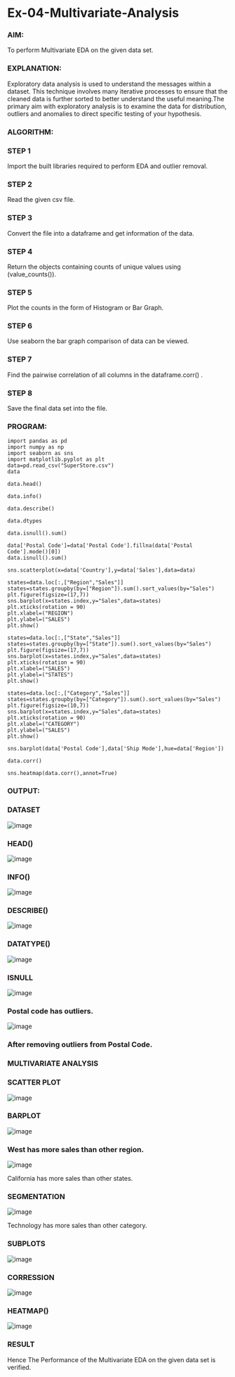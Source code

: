 # Ex-04-Multivariate-Analysis

### AIM:

To perform Multivariate EDA on the given data set.

### EXPLANATION:

Exploratory data analysis is used to understand the messages within a dataset. This technique involves many iterative processes to ensure that the cleaned data is further sorted to better understand the useful meaning.The primary aim with exploratory analysis is to examine the data for distribution, outliers and anomalies to direct specific testing of your hypothesis.

### ALGORITHM:

### STEP 1

Import the built libraries required to perform EDA and outlier removal.

### STEP 2

Read the given csv file.

### STEP 3

Convert the file into a dataframe and get information of the data.

### STEP 4

Return the objects containing counts of unique values using (value_counts()).

### STEP 5

Plot the counts in the form of Histogram or Bar Graph.

### STEP 6

Use seaborn the bar graph comparison of data can be viewed.

### STEP 7

Find the pairwise correlation of all columns in the dataframe.corr() .

### STEP 8

Save the final data set into the file.

### PROGRAM:
```
import pandas as pd
import numpy as np
import seaborn as sns
import matplotlib.pyplot as plt
data=pd.read_csv("SuperStore.csv")
data

data.head()

data.info()

data.describe()

data.dtypes

data.isnull().sum()

data['Postal Code']=data['Postal Code'].fillna(data['Postal Code'].mode()[0])
data.isnull().sum()

sns.scatterplot(x=data['Country'],y=data['Sales'],data=data)

states=data.loc[:,["Region","Sales"]] 
states=states.groupby(by=["Region"]).sum().sort_values(by="Sales") 
plt.figure(figsize=(17,7)) 
sns.barplot(x=states.index,y="Sales",data=states) 
plt.xticks(rotation = 90) 
plt.xlabel=("REGION")
plt.ylabel=("SALES") 
plt.show()

states=data.loc[:,["State","Sales"]] 
states=states.groupby(by=["State"]).sum().sort_values(by="Sales") 
plt.figure(figsize=(17,7)) 
sns.barplot(x=states.index,y="Sales",data=states) 
plt.xticks(rotation = 90) 
plt.xlabel=("SALES") 
plt.ylabel=("STATES") 
plt.show()

states=data.loc[:,["Category","Sales"]] 
states=states.groupby(by=["Category"]).sum().sort_values(by="Sales") 
plt.figure(figsize=(10,7)) 
sns.barplot(x=states.index,y="Sales",data=states) 
plt.xticks(rotation = 90) 
plt.xlabel=("CATEGORY") 
plt.ylabel=("SALES") 
plt.show()

sns.barplot(data['Postal Code'],data['Ship Mode'],hue=data['Region'])

data.corr()

sns.heatmap(data.corr(),annot=True)
```
### OUTPUT:

### DATASET

![image](https://user-images.githubusercontent.com/120443233/230724329-35faf7bd-41f8-4640-b9cb-bf1cdae14956.png)

### HEAD()

![image](https://user-images.githubusercontent.com/120443233/230724345-02b934d7-9327-4725-b9fc-75bd3d578005.png)

### INFO()

![image](https://user-images.githubusercontent.com/120443233/230724372-14313d2a-cb1f-49d7-ad01-1c4bda75487e.png)

### DESCRIBE()

![image](https://user-images.githubusercontent.com/120443233/230724407-9120fab0-eb57-40b4-9248-25db802bbde6.png)

### DATATYPE()

![image](https://user-images.githubusercontent.com/120443233/230724431-8adbf44b-206a-41d8-9eff-19b21266db8e.png)

### ISNULL

![image](https://user-images.githubusercontent.com/120443233/230724443-1db796ac-7d94-40a7-9688-25871670a780.png)

### Postal code has outliers.

![image](https://user-images.githubusercontent.com/120443233/230724476-996c3479-5259-431a-b129-623c28cd83a7.png)

### After removing outliers from Postal Code.

### MULTIVARIATE ANALYSIS

### SCATTER PLOT

![image](https://user-images.githubusercontent.com/120443233/230724531-92a0cf0b-81a5-46f0-aece-8a8eb6551c63.png)

### BARPLOT

![image](https://user-images.githubusercontent.com/120443233/230724560-a6ff43fd-764e-4abe-a106-b1fa629668fa.png)

### West has more sales than other region.

![image](https://user-images.githubusercontent.com/120443233/230724604-8ce4e24c-d2ee-45f3-b4bd-f92bd7f593e8.png)

California has more sales than other states.

### SEGMENTATION

![image](https://user-images.githubusercontent.com/120443233/230724633-d9a1c8d6-326b-42b9-9807-2d3279dad329.png)

Technology has more sales than other category.

### SUBPLOTS

![image](https://user-images.githubusercontent.com/120443233/230724676-86124dd2-dd60-439b-b825-3086f29ec4cc.png)

### CORRESSION

![image](https://user-images.githubusercontent.com/120443233/230724712-dd656846-fbd8-4ee7-8b93-78914078c0ab.png)

### HEATMAP()

![image](https://user-images.githubusercontent.com/120443233/230724737-3c536b46-1e47-408e-b4db-7a97a78514f4.png)

### RESULT

Hence The Performance of the Multivariate EDA on the given data set is verified.
